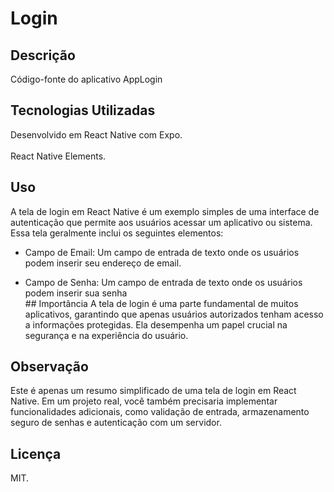 
# Login

## Descrição
Código-fonte do aplicativo AppLogin 

## Tecnologias Utilizadas
Desenvolvido em React Native com Expo. <br> <br>
React Native Elements. 

## Uso
A tela de login em React Native é um exemplo simples de uma interface de autenticação que permite aos usuários acessar um aplicativo ou sistema. Essa tela geralmente inclui os seguintes elementos:
* Campo de Email: Um campo de entrada de texto onde os usuários podem inserir seu endereço de email.

* Campo de Senha: Um campo de entrada de texto onde os usuários podem inserir sua senha
<br>## Importância 
A tela de login é uma parte fundamental de muitos aplicativos, garantindo que apenas usuários autorizados tenham acesso a informações protegidas. Ela desempenha um papel crucial na segurança e na experiência do usuário.

## Observação
Este é apenas um resumo simplificado de uma tela de login em React Native. Em um projeto real, você também precisaria implementar funcionalidades adicionais, como validação de entrada, armazenamento seguro de senhas e autenticação com um servidor.
## Licença
MIT. 
